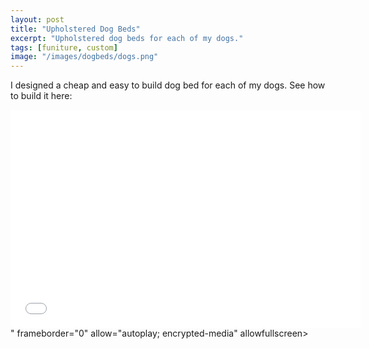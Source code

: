 ```yaml
---
layout: post
title: "Upholstered Dog Beds"
excerpt: "Upholstered dog beds for each of my dogs."
tags: [funiture, custom]
image: "/images/dogbeds/dogs.png"
---
```


I designed a cheap and easy to build dog bed for each of my dogs. See how to build it here:

<div class="videoWrapper">
    <iframe width="560" height="349" src="<iframe width="560" height="315" src="https://www.youtube.com/embed/OB8PKdPe0Sk?rel=0&amp;showinfo=0" frameborder="0" allow="autoplay; encrypted-media" allowfullscreen></iframe>" frameborder="0" allow="autoplay; encrypted-media" allowfullscreen></iframe>
</div>
